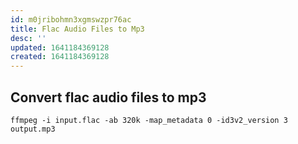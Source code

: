 ```yaml
---
id: m0jribohmn3xgmswzpr76ac
title: Flac Audio Files to Mp3
desc: ''
updated: 1641184369128
created: 1641184369128
---
```



## Convert flac audio files to mp3

```shell
ffmpeg -i input.flac -ab 320k -map_metadata 0 -id3v2_version 3 output.mp3
```
